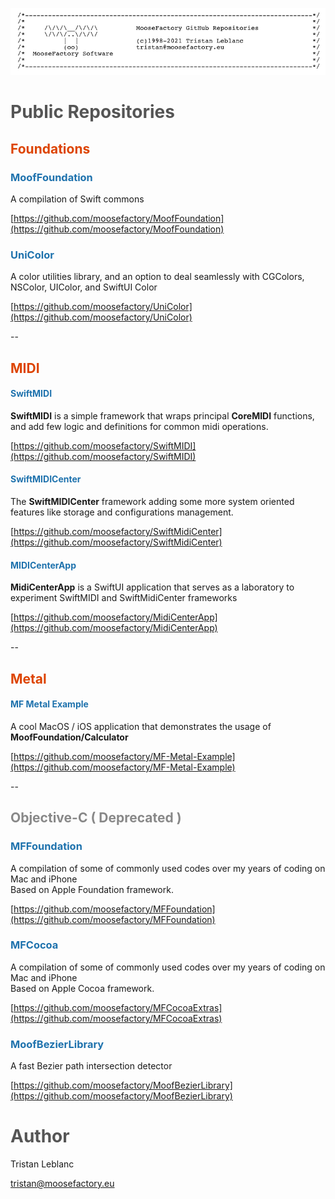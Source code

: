 ![Header](Header.jpg)

# <font color='#555555'>Public Repositories</font>

## <font color='#DD4400'>Foundations</font>

### <font color='#1E72AD'>MoofFoundation</font>

A compilation of Swift commons<br>

[https://github.com/moosefactory/MoofFoundation](https://github.com/moosefactory/MoofFoundation)

### <font color='#1E72AD'>UniColor</font>

A color utilities library, and an option to deal seamlessly with CGColors, NSColor, UIColor, and SwiftUI Color

[https://github.com/moosefactory/UniColor](https://github.com/moosefactory/UniColor)

--

## <font color='#DD4400'>MIDI</font>

#### <font color='#1E72AD'>SwiftMIDI</font>

**SwiftMIDI** is a simple framework that wraps principal **CoreMIDI** functions, and add few logic and definitions for common midi operations.

[https://github.com/moosefactory/SwiftMIDI](https://github.com/moosefactory/SwiftMIDI)

#### <font color='#1E72AD'>SwiftMIDICenter</font>

The **SwiftMIDICenter** framework adding some more system oriented features like storage and configurations management.

[https://github.com/moosefactory/SwiftMidiCenter](https://github.com/moosefactory/SwiftMidiCenter)

#### <font color='#1E72AD'>MIDICenterApp</font>

**MidiCenterApp** is a SwiftUI application that serves as a laboratory to experiment SwiftMIDI and SwiftMidiCenter frameworks

[https://github.com/moosefactory/MidiCenterApp](https://github.com/moosefactory/MidiCenterApp)

--

## <font color='#DD4400'>Metal</font>

#### <font color='#1E72AD'>MF Metal Example</font>

A cool MacOS / iOS application that demonstrates the usage of **MoofFoundation/Calculator**

[https://github.com/moosefactory/MF-Metal-Example](https://github.com/moosefactory/MF-Metal-Example)

--

## <font color='#888888'>Objective-C ( Deprecated )</font>

### <font color='#1E72AD'>MFFoundation</font>

A compilation of some of commonly used codes over my years of coding on Mac and iPhone<br>
Based on Apple Foundation framework.

[https://github.com/moosefactory/MFFoundation](https://github.com/moosefactory/MFFoundation)

### <font color='#1E72AD'>MFCocoa</font>

A compilation of some of commonly used codes over my years of coding on Mac and iPhone<br>
Based on Apple Cocoa framework.

[https://github.com/moosefactory/MFCocoaExtras](https://github.com/moosefactory/MFCocoaExtras)


### <font color='#1E72AD'> MoofBezierLibrary </font>

A fast Bezier path intersection detector

[https://github.com/moosefactory/MoofBezierLibrary](https://github.com/moosefactory/MoofBezierLibrary)

# <font color='#555555'>Author</font>

Tristan Leblanc

[tristan@moosefactory.eu](mailto://tristan@moosefactory.eu)
